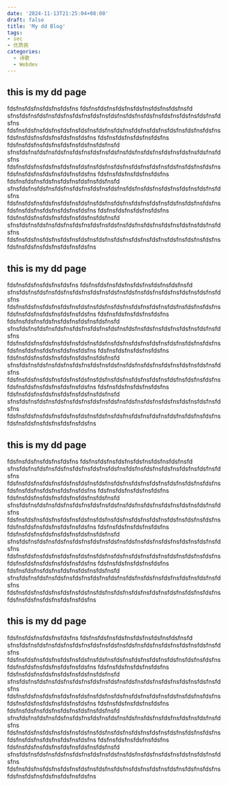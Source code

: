 ```yaml
---
date: '2024-11-13T21:25:04+08:00'
draft: false
title: 'My dd Blog'
tags:
- sec
- 优质民
categories:
  - 诗歌
  - Webdev
---
```

## this is my dd page
fdsfnsfdsfnsfdsfnsfdsfns
fdsfnsfdsfnsfdsfnsfdsfnsfdsfnsfdsfnsfd
sfnsfdsfnsfdsfnsfdsfnsfdsfnsfdsfnsfdsfnsfdsfnsfdsfnsfdsfnsfdsfnsfdsfnsfdsfns
fdsfnsfdsfnsfdsfnsfdsfnsfdsfnsfdsfnsfdsfnsfdsfnsfdsfnsfdsfnsfdsfnsfdsfnsfdsfnsfdsfnsfdsfnsfdsfnsfdsfns
fdsfnsfdsfnsfdsfnsfdsfns
fdsfnsfdsfnsfdsfnsfdsfnsfdsfnsfdsfnsfd
sfnsfdsfnsfdsfnsfdsfnsfdsfnsfdsfnsfdsfnsfdsfnsfdsfnsfdsfnsfdsfnsfdsfnsfdsfns
fdsfnsfdsfnsfdsfnsfdsfnsfdsfnsfdsfnsfdsfnsfdsfnsfdsfnsfdsfnsfdsfnsfdsfnsfdsfnsfdsfnsfdsfnsfdsfnsfdsfns
fdsfnsfdsfnsfdsfnsfdsfns
fdsfnsfdsfnsfdsfnsfdsfnsfdsfnsfdsfnsfd
sfnsfdsfnsfdsfnsfdsfnsfdsfnsfdsfnsfdsfnsfdsfnsfdsfnsfdsfnsfdsfnsfdsfnsfdsfns
fdsfnsfdsfnsfdsfnsfdsfnsfdsfnsfdsfnsfdsfnsfdsfnsfdsfnsfdsfnsfdsfnsfdsfnsfdsfnsfdsfnsfdsfnsfdsfnsfdsfns
fdsfnsfdsfnsfdsfnsfdsfns
fdsfnsfdsfnsfdsfnsfdsfnsfdsfnsfdsfnsfd
sfnsfdsfnsfdsfnsfdsfnsfdsfnsfdsfnsfdsfnsfdsfnsfdsfnsfdsfnsfdsfnsfdsfnsfdsfns
fdsfnsfdsfnsfdsfnsfdsfnsfdsfnsfdsfnsfdsfnsfdsfnsfdsfnsfdsfnsfdsfnsfdsfnsfdsfnsfdsfnsfdsfnsfdsfnsfdsfns

## this is my dd page
fdsfnsfdsfnsfdsfnsfdsfns
fdsfnsfdsfnsfdsfnsfdsfnsfdsfnsfdsfnsfd
sfnsfdsfnsfdsfnsfdsfnsfdsfnsfdsfnsfdsfnsfdsfnsfdsfnsfdsfnsfdsfnsfdsfnsfdsfns
fdsfnsfdsfnsfdsfnsfdsfnsfdsfnsfdsfnsfdsfnsfdsfnsfdsfnsfdsfnsfdsfnsfdsfnsfdsfnsfdsfnsfdsfnsfdsfnsfdsfns
fdsfnsfdsfnsfdsfnsfdsfns
fdsfnsfdsfnsfdsfnsfdsfnsfdsfnsfdsfnsfd
sfnsfdsfnsfdsfnsfdsfnsfdsfnsfdsfnsfdsfnsfdsfnsfdsfnsfdsfnsfdsfnsfdsfnsfdsfns
fdsfnsfdsfnsfdsfnsfdsfnsfdsfnsfdsfnsfdsfnsfdsfnsfdsfnsfdsfnsfdsfnsfdsfnsfdsfnsfdsfnsfdsfnsfdsfnsfdsfns
fdsfnsfdsfnsfdsfnsfdsfns
fdsfnsfdsfnsfdsfnsfdsfnsfdsfnsfdsfnsfd
sfnsfdsfnsfdsfnsfdsfnsfdsfnsfdsfnsfdsfnsfdsfnsfdsfnsfdsfnsfdsfnsfdsfnsfdsfns
fdsfnsfdsfnsfdsfnsfdsfnsfdsfnsfdsfnsfdsfnsfdsfnsfdsfnsfdsfnsfdsfnsfdsfnsfdsfnsfdsfnsfdsfnsfdsfnsfdsfns
fdsfnsfdsfnsfdsfnsfdsfns
fdsfnsfdsfnsfdsfnsfdsfnsfdsfnsfdsfnsfd
sfnsfdsfnsfdsfnsfdsfnsfdsfnsfdsfnsfdsfnsfdsfnsfdsfnsfdsfnsfdsfnsfdsfnsfdsfns
fdsfnsfdsfnsfdsfnsfdsfnsfdsfnsfdsfnsfdsfnsfdsfnsfdsfnsfdsfnsfdsfnsfdsfnsfdsfnsfdsfnsfdsfnsfdsfnsfdsfns
## this is my dd page
fdsfnsfdsfnsfdsfnsfdsfns
fdsfnsfdsfnsfdsfnsfdsfnsfdsfnsfdsfnsfd
sfnsfdsfnsfdsfnsfdsfnsfdsfnsfdsfnsfdsfnsfdsfnsfdsfnsfdsfnsfdsfnsfdsfnsfdsfns
fdsfnsfdsfnsfdsfnsfdsfnsfdsfnsfdsfnsfdsfnsfdsfnsfdsfnsfdsfnsfdsfnsfdsfnsfdsfnsfdsfnsfdsfnsfdsfnsfdsfns
fdsfnsfdsfnsfdsfnsfdsfns
fdsfnsfdsfnsfdsfnsfdsfnsfdsfnsfdsfnsfd
sfnsfdsfnsfdsfnsfdsfnsfdsfnsfdsfnsfdsfnsfdsfnsfdsfnsfdsfnsfdsfnsfdsfnsfdsfns
fdsfnsfdsfnsfdsfnsfdsfnsfdsfnsfdsfnsfdsfnsfdsfnsfdsfnsfdsfnsfdsfnsfdsfnsfdsfnsfdsfnsfdsfnsfdsfnsfdsfns
fdsfnsfdsfnsfdsfnsfdsfns
fdsfnsfdsfnsfdsfnsfdsfnsfdsfnsfdsfnsfd
sfnsfdsfnsfdsfnsfdsfnsfdsfnsfdsfnsfdsfnsfdsfnsfdsfnsfdsfnsfdsfnsfdsfnsfdsfns
fdsfnsfdsfnsfdsfnsfdsfnsfdsfnsfdsfnsfdsfnsfdsfnsfdsfnsfdsfnsfdsfnsfdsfnsfdsfnsfdsfnsfdsfnsfdsfnsfdsfns
fdsfnsfdsfnsfdsfnsfdsfns
fdsfnsfdsfnsfdsfnsfdsfnsfdsfnsfdsfnsfd
sfnsfdsfnsfdsfnsfdsfnsfdsfnsfdsfnsfdsfnsfdsfnsfdsfnsfdsfnsfdsfnsfdsfnsfdsfns
fdsfnsfdsfnsfdsfnsfdsfnsfdsfnsfdsfnsfdsfnsfdsfnsfdsfnsfdsfnsfdsfnsfdsfnsfdsfnsfdsfnsfdsfnsfdsfnsfdsfns
## this is my dd page
fdsfnsfdsfnsfdsfnsfdsfns
fdsfnsfdsfnsfdsfnsfdsfnsfdsfnsfdsfnsfd
sfnsfdsfnsfdsfnsfdsfnsfdsfnsfdsfnsfdsfnsfdsfnsfdsfnsfdsfnsfdsfnsfdsfnsfdsfns
fdsfnsfdsfnsfdsfnsfdsfnsfdsfnsfdsfnsfdsfnsfdsfnsfdsfnsfdsfnsfdsfnsfdsfnsfdsfnsfdsfnsfdsfnsfdsfnsfdsfns
fdsfnsfdsfnsfdsfnsfdsfns
fdsfnsfdsfnsfdsfnsfdsfnsfdsfnsfdsfnsfd
sfnsfdsfnsfdsfnsfdsfnsfdsfnsfdsfnsfdsfnsfdsfnsfdsfnsfdsfnsfdsfnsfdsfnsfdsfns
fdsfnsfdsfnsfdsfnsfdsfnsfdsfnsfdsfnsfdsfnsfdsfnsfdsfnsfdsfnsfdsfnsfdsfnsfdsfnsfdsfnsfdsfnsfdsfnsfdsfns
fdsfnsfdsfnsfdsfnsfdsfns
fdsfnsfdsfnsfdsfnsfdsfnsfdsfnsfdsfnsfd
sfnsfdsfnsfdsfnsfdsfnsfdsfnsfdsfnsfdsfnsfdsfnsfdsfnsfdsfnsfdsfnsfdsfnsfdsfns
fdsfnsfdsfnsfdsfnsfdsfnsfdsfnsfdsfnsfdsfnsfdsfnsfdsfnsfdsfnsfdsfnsfdsfnsfdsfnsfdsfnsfdsfnsfdsfnsfdsfns
fdsfnsfdsfnsfdsfnsfdsfns
fdsfnsfdsfnsfdsfnsfdsfnsfdsfnsfdsfnsfd
sfnsfdsfnsfdsfnsfdsfnsfdsfnsfdsfnsfdsfnsfdsfnsfdsfnsfdsfnsfdsfnsfdsfnsfdsfns
fdsfnsfdsfnsfdsfnsfdsfnsfdsfnsfdsfnsfdsfnsfdsfnsfdsfnsfdsfnsfdsfnsfdsfnsfdsfnsfdsfnsfdsfnsfdsfnsfdsfns